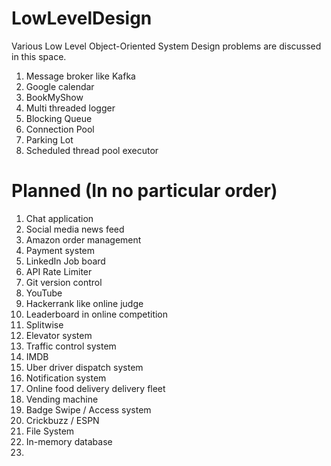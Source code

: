 # LowLevelDesign
Various Low Level Object-Oriented System Design problems are discussed in this space.
1. Message broker like Kafka
2. Google calendar
3. BookMyShow
4. Multi threaded logger
5. Blocking Queue
6. Connection Pool
7. Parking Lot
8. Scheduled thread pool executor


# Planned (In no particular order)
1. Chat application
2. Social media news feed
3. Amazon order management
4. Payment system
5. LinkedIn Job board
6. API Rate Limiter
7. Git version control
8. YouTube
9. Hackerrank like online judge
10. Leaderboard in online competition
11. Splitwise
12. Elevator system
13. Traffic control system
14. IMDB
15. Uber driver dispatch system
16. Notification system
17. Online food delivery delivery fleet
18. Vending machine
19. Badge Swipe / Access system
20. Crickbuzz / ESPN
21. File System
22. In-memory database
24. 